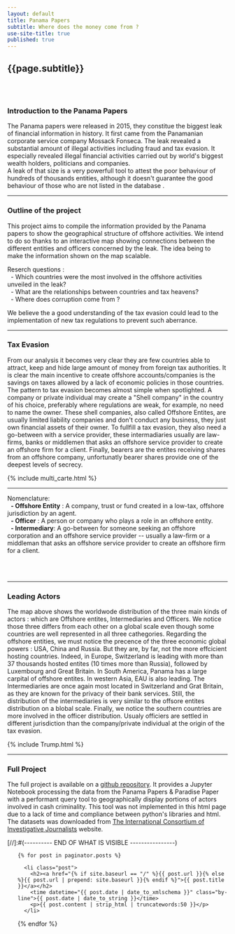 ```yaml
---
layout: default
title: Panama Papers
subtitle: Where does the money come from ?
use-site-title: true
published: true
---
```

## {{page.subtitle}}  
<br>   
<br>   
  
### Introduction to the Panama Papers
<!-- ![image-title-here](/img/Trump.jpg){:class="img-responsive"} -->

The Panama papers were released in 2015, they constitue the biggest leak of financial information in history. It first came from the Panamanian corporate service company Mossack Fonseca. The leak revealed a substantial amount of illegal activities including fraud and tax evasion. It especially revealed illegal financial activities carried out by world's biggest wealth holders, politicians and companies.  
A leak of that size is a very powerfull tool to attest the poor behaviour of hundreds of thousands entities, although it doesn't guarantee the good behaviour of those who are not listed in the database .

--- 

### Outline of the project

This project aims to compile the information provided by the Panama papers to show the geographical structure of offshore activities. We intend to do so thanks to an interactive map showing connections between the different entities and officers concerned by the leak. The idea being to make the information shown on the map scalable.   
  
Reserch questions :   
&nbsp; - Which countries were the most involved in the offshore activities unveiled in the leak?   <br>
&nbsp; - What are the relationships between countries and tax heavens?  <br>
&nbsp; - Where does corruption come from ?  <br>  
	
We believe the a good understanding of the tax evasion could lead to the implementation of new tax regulations to prevent such aberrance.  

----
 
 


### Tax Evasion

From our analysis it becomes very clear they are few countries able to attract, keep and hide large amount of money from foreign tax authorities. It is clear the main incentive to create offshore accounts/companies is the savings on taxes allowed by a lack of economic policies in those countries.     
The pattern to tax evasion becomes almost simple when spotlighted. A company or private individual may create a "Shell company" in the country of his choice, preferably where regulations are weak, for example, no need to name the owner. These shell companies, also called Offshore Entites, are usually limited liability companies and don't conduct any business, they just own financial assets of their owner. To fullfill a tax evasion, they also need a go-between with a service provider, these intermadiaries usually are law-firms, banks or middlemen that asks an offshore service provider to create an offshore firm for a client. Finally, bearers are the entites receiving shares from an offshore company, unfortunatly bearer shares provide one of the deepest levels of secrecy. 


{% include multi_carte.html %}

---
  
  
Nomenclature:  
&nbsp; **- Offshore Entity** : A company, trust or fund created in a low-tax, offshore jurisdiction by an agent.   
&nbsp; **- Officer** : A person or company who plays a role in an offshore entity.   
&nbsp; **- Intermediary**: A go-between for someone seeking an offshore corporation and an offshore service provider -- usually a law-firm or a middleman that asks an offshore service provider to create an offshore firm for a client.  
 
 
<br>   
<br>   

---

### Leading Actors
The map above shows the worldwode distribution of the three main kinds of actors : which are Offshore entites, Intermediaries and Officers. We notice those three differs from each other on a global scale even though some countries are well represented in all three cathegories. 
Regarding the offshore entities, we must notice the precence of the three economic global powers : USA, China and Russia. But they are, by far, not the more effcicient hosting countries. Indeed, in Europe, Switzerland is leading with more than 37 thousands hosted entites (10 times more than Russia), followed by Luxembourg and Great Britain. In South America, Panama has a large carpital of offshore entites. In western Asia, EAU is also leading.
The Intermediaries are once again most located in Switzerland and Grat Britain, as they are known for the privacy of their bank services. Still, the distribution of the intermediaries is very similar to the offsore entites distribution on a blobal scale.
Finally, we notice the southern countries are more involved in the officer distribution. Usualy officiers are settled in different jurisdiction than the company/private individual at the origin of the tax evasion.

{% include Trump.html %}


---

### Full Project

The full project is available on a [github repository](https://github.com/adrienruault/ada_molmaru/tree/master/project). It provides a Jupyter Notebook processing the data from the Panama Papers & Paradise Paper with a performant query tool to geographically display portions of actors involved in cash criminality. This tool was not implemented in this html page due to a lack of time and compliance between python's libraries and html.   
The datasets was downloaded from [The International Consortium of Investigative Journalists](https://offshoreleaks.icij.org/pages/database) website.











[//]:#(---------- END OF WHAT IS VISIBLE ----------------)<!DOCTYPE html>


<!-- Posts -->
<ul id="posts">

	{% for post in paginator.posts %}

	  <li class="post">
	  	<h2><a href="{% if site.baseurl == "/" %}{{ post.url }}{% else %}{{ post.url | prepend: site.baseurl }}{% endif %}">{{ post.title }}</a></h2>
		<time datetime="{{ post.date | date_to_xmlschema }}" class="by-line">{{ post.date | date_to_string }}</time>
	  	<p>{{ post.content | strip_html | truncatewords:50 }}</p>
	  </li>

   {% endfor %}

</ul>
